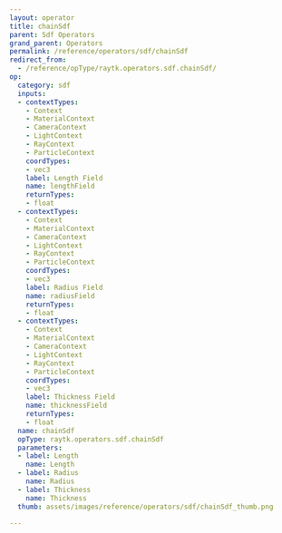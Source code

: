```yaml
---
layout: operator
title: chainSdf
parent: Sdf Operators
grand_parent: Operators
permalink: /reference/operators/sdf/chainSdf
redirect_from:
  - /reference/opType/raytk.operators.sdf.chainSdf/
op:
  category: sdf
  inputs:
  - contextTypes:
    - Context
    - MaterialContext
    - CameraContext
    - LightContext
    - RayContext
    - ParticleContext
    coordTypes:
    - vec3
    label: Length Field
    name: lengthField
    returnTypes:
    - float
  - contextTypes:
    - Context
    - MaterialContext
    - CameraContext
    - LightContext
    - RayContext
    - ParticleContext
    coordTypes:
    - vec3
    label: Radius Field
    name: radiusField
    returnTypes:
    - float
  - contextTypes:
    - Context
    - MaterialContext
    - CameraContext
    - LightContext
    - RayContext
    - ParticleContext
    coordTypes:
    - vec3
    label: Thickness Field
    name: thicknessField
    returnTypes:
    - float
  name: chainSdf
  opType: raytk.operators.sdf.chainSdf
  parameters:
  - label: Length
    name: Length
  - label: Radius
    name: Radius
  - label: Thickness
    name: Thickness
  thumb: assets/images/reference/operators/sdf/chainSdf_thumb.png

---
```

